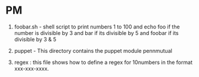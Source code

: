 # PM


1) foobar.sh - shell script to print numbers 1 to 100 and echo foo if the number is divisible by 3 and bar if its divisible by 5 and foobar if its divisible by 3 & 5

2) puppet - This directory contains the puppet module pennmutual

3) regex : this file shows how to define a regex for 10numbers in the format xxx-xxx-xxxx.

